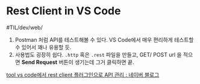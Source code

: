# Rest Client in VS Code 
#TIL/dev/web/

1. Postman 처럼 API를 테스트해볼 수 있다. VS Code에서 매우 편리하게 테스트할 수 있어서 꽤나 유용할 듯. 
2. 사용법도 굉장히 쉽다. `.http` 혹은 `.rest` 파일을 만들고, GET/ POST url 을 적으면 **Send Request** 버튼이 생기는데 그거 클릭하면 끝. 

[tool vs code에서 rest client 플러그인으로 API 관리 : 네이버 블로그](http://blog.naver.com/PostView.nhn?blogId=pjt3591oo&logNo=221346544567&parentCategoryNo=&categoryNo=31&viewDate=&isShowPopularPosts=false&from=postView)